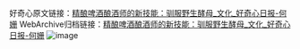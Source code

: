 好奇心原文链接：[精酿啤酒酿酒师的新技能：驯服野生酵母_文化_好奇心日报-何姗](https://www.qdaily.com/articles/5556.html)
WebArchive归档链接：[精酿啤酒酿酒师的新技能：驯服野生酵母_文化_好奇心日报-何姗](http://web.archive.org/web/20190623165025/https://www.qdaily.com/articles/5556.html)
![image](http://ww3.sinaimg.cn/large/007d5XDply1g3w8qvc3iyj30u05kuhdt)